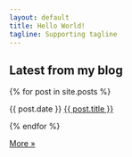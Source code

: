 ```yaml
---
layout: default
title: Hello World!
tagline: Supporting tagline
---
```


<div class="span12">
  <div class="row-fluid">
    <div class="span6 js-blognews">
      <h2>Latest from my blog</h2>
      <section>
        {% for post in site.posts %}
            <p class="feedentry">
              <span class="publishDate">{{ post.date }}</span>
              <a href="{{ post.url }}">{{ post.title }}</a>
            </p>
        {% endfor %}
      </section>
      <p><a class="btn" href="http://blog.js-development.com" target="_window">More »</a></p>
    </div>
    <div class="span6 js-tweets"></div>
  </div>
  <div class="row-fluid">
    <div class="span6 js-stackoverflow-top"></div>
    <div class="span6 js-stackoverflow-latest"></div>
  </div>
  <div class="row-fluid">
    <div class="span12 js-github-latest"></div>
  </div>  
</div>